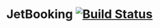 # JetBooking [![Build Status](https://github.com/maksimr/JetBooking/workflows/Test/badge.svg?branch=master)](https://github.com/maksimr/JetBooking)
